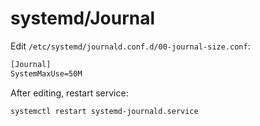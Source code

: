 # systemd/Journal

Edit `/etc/systemd/journald.conf.d/00-journal-size.conf`:

```txt
[Journal]
SystemMaxUse=50M
```

After editing, restart service:

```sh
systemctl restart systemd-journald.service
```
